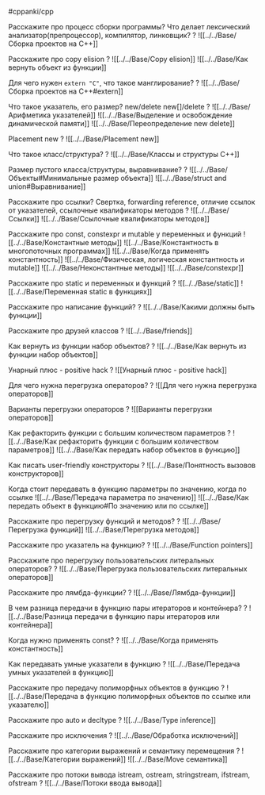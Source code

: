 #cppanki/cpp

Расскажите про процесс сборки программы? Что делает лексический анализатор(препроцессор), компилятор, линковщик?
?
![[../../Base/Сборка проектов на C++]]
<!--SR:!2022-07-27,3,210-->

Расскажите про copy elision
?
![[../../Base/Copy elision]]
![[../../Base/Как вернуть объект из функции]]
<!--SR:!2022-08-18,25,250-->

Для чего нужен `extern "C"`, что такое манглирование?
?
![[../../Base/Сборка проектов на C++#extern]]
<!--SR:!2022-08-24,31,270-->

Что такое указатель, его размер? new/delete new[]/delete
?
![[../../Base/Арифметика указателей]]
![[../../Base/Выделение и освобождение динамической памяти]]
![[../../Base/Переопределение new delete]]
<!--SR:!2022-08-21,28,250-->

Placement new
?
![[../../Base/Placement new]]
<!--SR:!2022-08-29,36,275-->


Что такое класс/структура?
?
![[../../Base/Классы и структуры С++]]
<!--SR:!2022-08-27,34,269-->

Размер пустого класса/структуры, выравнивание?
?
![[../../Base/Объекты#Минимальные размер объекта]]
![[../../Base/struct and  union#Выравнивание]]
<!--SR:!2022-10-04,72,290-->

Расскажите про ссылки? Свертка, forwarding reference, отличие ссылок от указателей, ссылочные квалификаторы методов
?
![[../../Base/Ссылки]]
![[../../Base/Ссылочные квалификаторы методов]]
<!--SR:!2022-08-17,24,230-->


Расскажите про const, constexpr и mutable у переменных и функций
![[../../Base/Константные методы]]
![[../../Base/Константность в многопоточных программах]]
![[../../Base/Когда применять константность]]
![[../../Base/Физическая, логическая константность и mutable]]
![[../../Base/Неконстантные методы]]
![[../../Base/constexpr]]

Расскажите про static и переменных и функций
?
![[../../Base/static]]
![[../../Base/Переменная static в функциях]]
<!--SR:!2022-08-25,32,269-->

Расскажите про написание функций?
?
![[../../Base/Какими должны быть функции]]
<!--SR:!2022-08-16,23,230-->

Расскажите про друзей классов
?
![[../../Base/friends]]

Как вернуть из функции набор объектов?
?
![[../../Base/Как вернуть из функции набор объектов]]
<!--SR:!2022-08-24,31,269-->

Унарный плюс - positive hack
?
![[Унарный плюс - positive hack]]
<!--SR:!2022-08-19,26,267-->

Для чего нужна перегрузка операторов?
?
![[Для чего нужна перегрузка операторов]]
<!--SR:!2022-08-28,35,275-->

Варианты перегрузки операторов
?
![[Варианты перегрузки операторов]]
<!--SR:!2022-08-26,33,269-->


Как рефакторить функции с большим количеством параметров
?
![[../../Base/Как рефакторить функции с большим количеством параметров]]
![[../../Base/Как передать набор объектов в функцию]]
<!--SR:!2022-08-22,29,269-->

Как писать user-friendly конструкторы
?
![[../../Base/Понятность вызовов конструкторов]]
<!--SR:!2022-08-23,30,269-->

Когда стоит передавать в функцию параметры по значению, когда по ссылке
![[../../Base/Передача параметра по значению]]
![[../../Base/Как передать объект в функцию#По значению или по ссылке]]

Расскажите про перегрузку функций и методов?
?
![[../../Base/Перегрузка функций]]
![[../../Base/Перегрузка методов]]
<!--SR:!2022-07-27,3,257-->

Расскажите про указатель на функцию?
?
![[../../Base/Function pointers]]
<!--SR:!2022-07-27,3,258-->

Расскажите про перегрузку пользовательских литеральных операторов?
?
![[../../Base/Перегрузка пользовательских литеральных операторов]]
<!--SR:!2022-07-27,3,258-->


Расскажите про лямбда-функции?
?
![[../../Base/Лямбда-функции]]
<!--SR:!2022-08-22,29,267-->


В чем разница передачи в функцию пары итераторов и контейнера?
?
![[../../Base/Разница передачи в функцию пары итераторов или контейнера]]
<!--SR:!2022-08-23,30,269-->

Когда нужно применять const?
?
![[../../Base/Когда применять константность]]
<!--SR:!2022-08-20,27,269-->

Как передавать умные указатели в функцию
?
![[../../Base/Передача умных указателей в функцию]]
<!--SR:!2022-08-25,32,275-->

Расскажите про передачу полиморфных объектов в функцию
?
![[../../Base/Передача в функцию полиморфных объектов по ссылке или указателю]]
<!--SR:!2022-10-03,71,289-->


Расскажите про auto и decltype
?
![[../../Base/Type inference]]
<!--SR:!2022-08-21,28,250-->

Расскажите про исключения
?
![[../../Base/Обработка исключений]]
<!--SR:!2022-08-14,21,230-->

Расскажите про категории выражений и  семантику перемещения
?
![[../../Base/Категории выражений]]
![[../../Base/Move семантика]]
<!--SR:!2022-08-15,22,230-->

Расскажите про потоки вывода istream, ostream, stringstream, ifstream, ofstream
?
![[../../Base/Потоки ввода вывода]]
<!--SR:!2022-07-27,3,258-->


